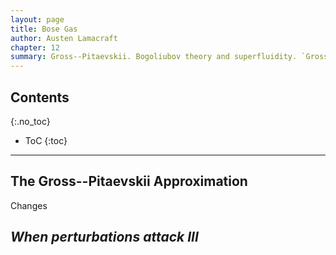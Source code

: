 ```yaml
---
layout: page
title: Bose Gas
author: Austen Lamacraft
chapter: 12
summary: Gross--Pitaevskii. Bogoliubov theory and superfluidity. `Gross--Pitaevskii in traps. Vortex lattices.`
---
```


## Contents
{:.no_toc}

* ToC
{:toc}

---

## The Gross--Pitaevskii Approximation

Changes

## _When perturbations attack III_
